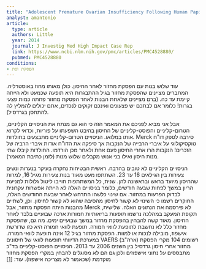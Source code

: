 ```yaml
---
title: "Adolescent Premature Ovarian Insufficiency Following Human Papillomavirus Vaccination: A Case Series Seen in General Practice"
analyst: amantonio
article:
  type: article
  authors: Little
  year: 2014
  journal: J Investig Med High Impact Case Rep
  link: https://www.ncbi.nlm.nih.gov/pmc/articles/PMC4528880/
  pubmed: PMC4528880
conditions:
- הפסקת וסת
---
```


עוד שלוש בנות עם הפסקת מחזור לאחר החיסון. כולן מאותו מחוז באוסטרליה. המחברים מציינים שהפסקת מחזור בגיל ההתבגרות היא תופעה שכמעט ולא הייתה קיימת עד כה.
(ברם מציינים שלאחת הבנות לאחר הפסקת מחזור פחתה כמות פצעי בגרות! כלומר אם לבתכם יש פצעונים ואינכם זקוקים לנכדים, אתם יכולים להמליץ לה להתחסן בגרדסיל).

אבל אני מביא לפניכם את המאמר הזה כי הוא גם מנתח את הניסויים הקליניים, הטרום-קליניים והפוסט-קליניים של החיסון בהיבט השפעתו על פוריות, וכדאי לקרוא אותו במלואו.
הניסויים הטרום-קליניים מתבצעים בחולדות. Merck סירבה לספק דו"ח טוקסיקולוגי על איברי הרבייה של הנקבות אך סיפקה את הדו"ח אודות איברי הרביה של הזכרים!
הנקבות הרו אחרי החיסון פעם אחת ולאחר מכן הורדמו. החולדות קיבלו שתי מנות חיסון ואילו בני אנוש מקבלים שלוש מנות (לזמן כתיבת המאמר).

הניסויים הקליניים לא טובים בהרבה. ראשית הבטיחות נחקרה בעיקר בנערות ונשים צעירות בין הגילאים 16 עד 23. השתתפו מעט מאוד בנות צעירות מגיל 16, למרות שהחיסון מיועד בראש ובראשונה להן. שנית, כל המשתתפות חוייבו ליטול גלולות למניעת הריון במשך לפחות שבעה חודשים, כלומר בניסויים האלה לא הייתה אפשרות עקרונית לבדוק הפרעות במחזור. אם שינוי כלשהו התרחש לאחר שבעת החודשים האלה, החוקרים רשמו כי השינוי לא קשור לחיסון מהסיבה שהוא לא קשור לחיסון. וכן, לשתיים מהבנות היתה הפסקת מחזור, אבל Merck לא פירסמה את הנתונים האלה. שלישית, תקופת המעקב במהלכה נרשמו תופעות בריאותיות חמורות ארכה שבועיים בלבד לאחר החיסון. מאוד קשה להבחין בהפסקת מחזור במשך שבועיים ימים. מה גם, שהפסקת מחזור כלל לא נחשבת לתופעת לוואי חמורה. תופעת לוואי חמורה היא כזו שדורשת אישפוז, מובילה לנכות או למוות. הפסקת מחזור בגיל 12 אינה תופעת לוואי חמורה.
במערכת הדיווחי תופעות לוואי של חיסונים VAERS (ארה"ב) רשומים 104 מקרי הפסקת מחזור אחרי חיסון גרדסיל בין השנים 2006 עד 2013.
הניסויים הפוסט-קליניים בד"כ מתבססים על נתוני אישפוזים ולכן גם הם לא מסוגלים להבחין במקרי הפסקת מחזור מוקדמת (שכאמור לא מצריכה אישפוז). עוד: [[1]](https://www.ncbi.nlm.nih.gov/pubmed/26125978)
